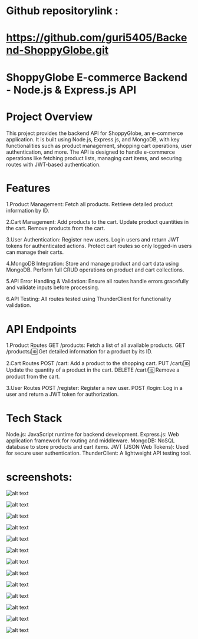 # Github repositorylink :
#    https://github.com/guri5405/Backend-ShoppyGlobe.git

# ShoppyGlobe E-commerce Backend - Node.js & Express.js API

# Project Overview
This project provides the backend API for ShoppyGlobe, an e-commerce application. It is built using Node.js, Express.js, and MongoDB, with key functionalities such as product management, shopping cart operations, user authentication, and more. The API is designed to handle e-commerce operations like fetching product lists, managing cart items, and securing routes with JWT-based authentication.

# Features
1.Product Management:
Fetch all products.
Retrieve detailed product information by ID.

2.Cart Management:
Add products to the cart.
Update product quantities in the cart.
Remove products from the cart.

3.User Authentication:
Register new users.
Login users and return JWT tokens for authenticated actions.
Protect cart routes so only logged-in users can manage their carts.

4.MongoDB Integration:
Store and manage product and cart data using MongoDB.
Perform full CRUD operations on product and cart collections.

5.API Error Handling & Validation:
Ensure all routes handle errors gracefully and validate inputs before processing.

6.API Testing:
All routes tested using ThunderClient for functionality validation.

# API Endpoints
1.Product Routes
GET /products: Fetch a list of all available products.
GET /products/:id: Get detailed information for a product by its ID.

2.Cart Routes
POST /cart: Add a product to the shopping cart.
PUT /cart/:id: Update the quantity of a product in the cart.
DELETE /cart/:id: Remove a product from the cart.

3.User Routes
POST /register: Register a new user.
POST /login: Log in a user and return a JWT token for authorization.

# Tech Stack
Node.js: JavaScript runtime for backend development.
Express.js: Web application framework for routing and middleware.
MongoDB: NoSQL database to store products and cart items.
JWT (JSON Web Tokens): Used for secure user authentication.
ThunderClient: A lightweight API testing tool.

# screenshots:

 ![alt text](cartscreenshotforunauthorizedtoken.png)

![alt text](cartadditemunauthorizedtoken.png)

![alt text](cartdeleteitemunautjorizedtoken.png)

![alt text](cartpatchupdateunauthorizedtoken.png)

![alt text](productsgetmethod.png)

![alt text](singleproductgetmethod.png)

![alt text](productaddpostmethod.png)

![alt text](productdeletemethod.png)

![alt text](productupdatebyputmethod.png)

![alt text](userregisterbypostmethod.png)

![alt text](userlogincheckbypostmethod.png)

![alt text](productcreate.png)

![alt text](mongodbdatabaseforproducts.png)

